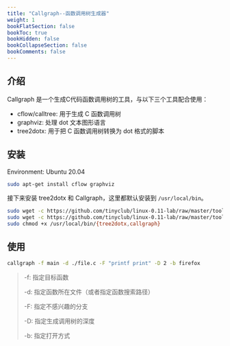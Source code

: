 ```yaml
---
title: "Callgraph--函数调用树生成器"
weight: 1
bookFlatSection: false
bookToc: true
bookHidden: false
bookCollapseSection: false
bookComments: false
---
```


<!--more-->

## 介绍
Callgraph 是一个生成C代码函数调用树的工具，与以下三个工具配合使用：
- cflow/calltree: 用于生成 C 函数调用树
- graphviz: 处理 dot 文本图形语言
- tree2dotx: 用于把 C 函数调用树转换为 dot 格式的脚本

## 安装 
Environment: Ubuntu 20.04
```bash
sudo apt-get install cflow graphviz
```
接下来安装 tree2dotx 和 Callgraph，这里都默认安装到 `/usr/local/bin`。
```bash
sudo wget -c https://github.com/tinyclub/linux-0.11-lab/raw/master/tools/tree2dotx -o /usr/local/bin/tree2dotx
sudo wget -c https://github.com/tinyclub/linux-0.11-lab/raw/master/tools/callgraph -o /usr/local/bin/callgraph
sudo chmod +x /usr/local/bin/{tree2dotx,callgraph}
```

## 使用
```bash
callgraph -f main -d ./file.c -F "printf print" -D 2 -b firefox 
```
> -f: 指定目标函数
> 
> -d: 指定函数所在文件（或者指定函数搜索路径）
> 
> -F: 指定不感兴趣的分支
> 
> -D: 指定生成调用树的深度
> 
> -b: 指定打开方式
